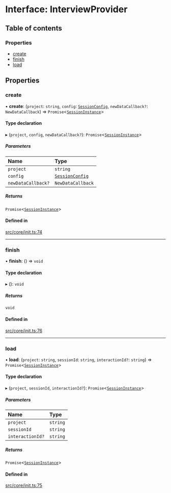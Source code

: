 # Interface: InterviewProvider

## Table of contents

### Properties

- [create](../wiki/InterviewProvider#create)
- [finish](../wiki/InterviewProvider#finish)
- [load](../wiki/InterviewProvider#load)

## Properties

### create

• **create**: (`project`: `string`, `config`: [`SessionConfig`](../wiki/SessionConfig), `newDataCallback?`: `NewDataCallback`) => `Promise`\<[`SessionInstance`](../wiki/SessionInstance)\>

#### Type declaration

▸ (`project`, `config`, `newDataCallback?`): `Promise`\<[`SessionInstance`](../wiki/SessionInstance)\>

##### Parameters

| Name | Type |
| :------ | :------ |
| `project` | `string` |
| `config` | [`SessionConfig`](../wiki/SessionConfig) |
| `newDataCallback?` | `NewDataCallback` |

##### Returns

`Promise`\<[`SessionInstance`](../wiki/SessionInstance)\>

#### Defined in

[src/core/init.ts:74](https://github.com/decisively-io/interview-sdk/blob/77d32c1ca407f93925481973bd6e1fbe32ee8c59/src/core/init.ts#L74)

___

### finish

• **finish**: () => `void`

#### Type declaration

▸ (): `void`

##### Returns

`void`

#### Defined in

[src/core/init.ts:76](https://github.com/decisively-io/interview-sdk/blob/77d32c1ca407f93925481973bd6e1fbe32ee8c59/src/core/init.ts#L76)

___

### load

• **load**: (`project`: `string`, `sessionId`: `string`, `interactionId?`: `string`) => `Promise`\<[`SessionInstance`](../wiki/SessionInstance)\>

#### Type declaration

▸ (`project`, `sessionId`, `interactionId?`): `Promise`\<[`SessionInstance`](../wiki/SessionInstance)\>

##### Parameters

| Name | Type |
| :------ | :------ |
| `project` | `string` |
| `sessionId` | `string` |
| `interactionId?` | `string` |

##### Returns

`Promise`\<[`SessionInstance`](../wiki/SessionInstance)\>

#### Defined in

[src/core/init.ts:75](https://github.com/decisively-io/interview-sdk/blob/77d32c1ca407f93925481973bd6e1fbe32ee8c59/src/core/init.ts#L75)
